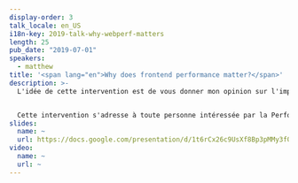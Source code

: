```yaml
---
display-order: 3
talk_locale: en_US
i18n-key: 2019-talk-why-webperf-matters
length: 25
pub_date: "2019-07-01"
speakers:
  - matthew
title: '<span lang="en">Why does frontend performance matter?</span>'
description: >-
  L'idée de cette intervention est de vous donner mon opinion sur l'importance de la Performance Web et son énorme impact sur les utilisateurs·ices de services gouvernementaux. Je me concentrerai sur le site Web du Gouvernement du Royaume-Uni (<a href="https://www.gov.uk/" target="_blank" rel="nofollow">GOV.UK</a>). Je présenterai d'abord un historique du Service Numérique Gouvernemental et de <a href="https://www.gov.uk/" target="_blank" rel="nofollow">GOV.UK</a> avant de m'intéresser à qui sont les utilisateurs·ices et les connexions / appareils qu'iels utilisent. L'accent sera mis sur ce qui se passe quand la performance web d'un site gouvernemental de ce type est médiocre et l'impact que cela peut avoir sur les personnes qui dépendent des services essentiels que ces sites proposent. Nous aborderons ce que nous avons fait, ce que nous faisons et de ce que nous planifions pour l'avenir en ce qui concerne la Performance Web, pour l'ensemble des sites du gouvernement.


  Cette intervention s'adresse à toute personne intéressée par la Performance Web, qui aimerait connaître le point de vue du Gouvernement à ce sujet. C'est un secteur où il n'y a pas de concurrence et où si un·e utilisateur·ice ne peut pas trouver rapidement et facilement l'information dont iel a besoin, il n'y a pas d'alternative.
slides:
  name: ~
  url: https://docs.google.com/presentation/d/1t6rCx26c9UsXf8Bp3pMMy3f0iAEm3L885vgO_XnmtAg/edit#slide=id.g57858d1abe_0_0
video:
  name: ~
  url: ~
---
```

